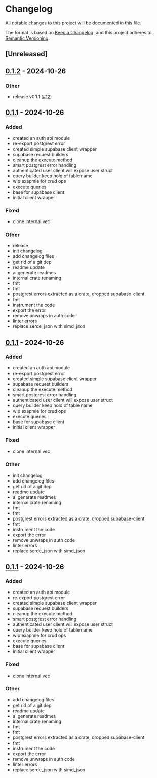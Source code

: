 # Changelog

All notable changes to this project will be documented in this file.

The format is based on [Keep a Changelog](https://keepachangelog.com/en/1.0.0/),
and this project adheres to [Semantic Versioning](https://semver.org/spec/v2.0.0.html).

## [Unreleased]

## [0.1.2](https://github.com/roberts-pumpurs/supabase-rs-utils/compare/rp-supabase-client-v0.1.1...rp-supabase-client-v0.1.2) - 2024-10-26

### Other

- release v0.1.1 ([#12](https://github.com/roberts-pumpurs/supabase-rs-utils/pull/12))

## [0.1.1](https://github.com/roberts-pumpurs/supabase-rs-utils/releases/tag/rp-supabase-client-v0.1.1) - 2024-10-26

### Added

- created an auth api module
- re-export postgrest error
- created simple supabase client wrapper
- supabase request builders
- cleanup the execute method
- smart postgrest error handling
- authenticated user client will expose user struct
- query builder keep hold of table name
- wip exapmle for crud ops
- execute queries
- base for supabase client
- initial client wrapper

### Fixed

- clone internal vec

### Other

- release
- init changelog
- add changelog files
- get rid of a git dep
- readme update
- ai generate readmes
- internal crate renaming
- fmt
- fmt
- postgrest errors extracted as a crate, dropped supabase-client
- fmt
- instrument the code
- export the error
- remove unwraps in auth code
- linter errors
- replace serde_json with simd_json

## [0.1.1](https://github.com/roberts-pumpurs/supabase-auth-rs/releases/tag/rp-supabase-client-v0.1.1) - 2024-10-26

### Added

- created an auth api module
- re-export postgrest error
- created simple supabase client wrapper
- supabase request builders
- cleanup the execute method
- smart postgrest error handling
- authenticated user client will expose user struct
- query builder keep hold of table name
- wip exapmle for crud ops
- execute queries
- base for supabase client
- initial client wrapper

### Fixed

- clone internal vec

### Other

- init changelog
- add changelog files
- get rid of a git dep
- readme update
- ai generate readmes
- internal crate renaming
- fmt
- fmt
- postgrest errors extracted as a crate, dropped supabase-client
- fmt
- instrument the code
- export the error
- remove unwraps in auth code
- linter errors
- replace serde_json with simd_json

## [0.1.1](https://github.com/roberts-pumpurs/supabase-auth-rs/compare/rp-supabase-client-v0.1.0...rp-supabase-client-v0.1.1) - 2024-10-26

### Added

- created an auth api module
- re-export postgrest error
- created simple supabase client wrapper
- supabase request builders
- cleanup the execute method
- smart postgrest error handling
- authenticated user client will expose user struct
- query builder keep hold of table name
- wip exapmle for crud ops
- execute queries
- base for supabase client
- initial client wrapper

### Fixed

- clone internal vec

### Other

- add changelog files
- get rid of a git dep
- readme update
- ai generate readmes
- internal crate renaming
- fmt
- fmt
- postgrest errors extracted as a crate, dropped supabase-client
- fmt
- instrument the code
- export the error
- remove unwraps in auth code
- linter errors
- replace serde_json with simd_json
